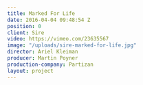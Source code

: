 ```yaml
---
title: Marked For Life
date: 2016-04-04 09:48:54 Z
position: 0
client: Sire
video: https://vimeo.com/23635567
image: "/uploads/sire-marked-for-life.jpg"
director: Ariel Kleiman
producer: Martin Poyner
production-company: Partizan
layout: project
---
```



